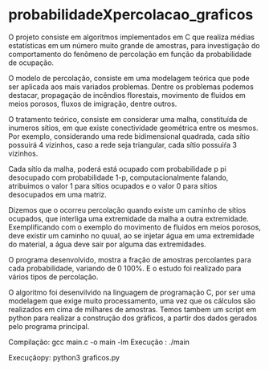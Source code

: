 # probabilidadeXpercolacao_graficos
O projeto consiste em algoritmos implementados em C que realiza médias estatísticas em um número muito grande de amostras, para investigação do comportamento do fenômeno de percolação em função da probabilidade de ocupação.

O modelo de percolação, consiste em uma modelagem teórica que pode ser aplicada aos mais variados problemas. Dentre
os problemas podemos destacar, propagação de incêndios florestais, movimento de fluidos em meios porosos, fluxos de 
imigração, dentre outros.

O tratamento teórico, consiste em considerar uma malha, constituída de inumeros sítios, em que existe conectividade
geométrica entre os mesmos. Por exemplo, considerando uma rede bidimensional quadrada, cada sítio possuirá 4 vizinhos,
caso a rede seja triangular, cada sítio possuiŕa 3 vizinhos.

Cada sítío da malha, poderá está ocupado com probabilidade p pi desocupado com probabilidade 1-p, computacionalmente
falando, atribuimos o valor 1 para sítios ocupados e o valor 0 para sítios desocupados em uma matriz.

Dizemos que o ocorreu percolação quando existe um caminho de sítios ocupados, que interliga uma extremidade da malha
a outra extremidade. Exemplificando com o exemplo do movimento de fluidos em meios porosos, deve existir um caminho no
quual, ao se injetar água em uma extremidade do material, a água deve sair por alguma das extremidades.

O programa desenvolvido, mostra a fração de amostras percolantes para cada probabilidade, variando de 0 100%. E o estudo
foi realizado para vários tipos de percolação.

O algoritmo foi desenvilvido na linguagem de programação C, por ser uma modelagem que exige muito processamento, uma vez
que os cálculos são realizados em cima de milhares de amostras. Temos tambem um script em python para realizar a construção
dos gráficos, a partir dos dados gerados pelo programa principal.

Compilação: gcc main.c -o main -lm
Execução  : ./main

Execuçãopy: python3 graficos.py

